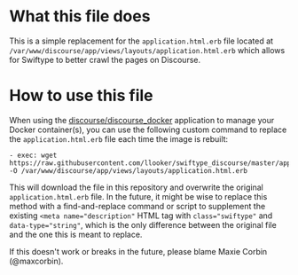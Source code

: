 # What this file does
This is a simple replacement for the `application.html.erb` file located at `/var/www/discourse/app/views/layouts/application.html.erb` which allows for Swiftype to better crawl the pages on Discourse.

# How to use this file
When using the [discourse/discourse\_docker](https://github.com/discourse/discourse_docker) application to manage your Docker container(s), you can use the following custom command to replace the `application.html.erb` file each time the image is rebuilt:

```
- exec: wget https://raw.githubusercontent.com/llooker/swiftype_discourse/master/application.html.erb -O /var/www/discourse/app/views/layouts/application.html.erb
```

This will download the file in this repository and overwrite the original `application.html.erb` file. In the future, it might be wise to replace this method with a find-and-replace command or script to supplement the existing `<meta name="description"` HTML tag with `class="swiftype"` and `data-type="string"`, which is the only difference between the original file and the one this is meant to replace.

If this doesn't work or breaks in the future, please blame Maxie Corbin (@maxcorbin).
